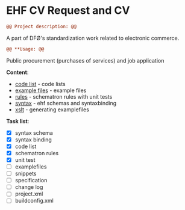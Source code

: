 # EHF CV Request and CV 

```diff 
@@ Project description: @@
```
A part of DFØ's standardization work related to electronic commerce.

```diff
@@ **Usage: @@
``` 

Public procurement (purchases of services) and job application

**Content**: 
* [code list](https://github.com/juppsi/ehf-cv/tree/master/src/codelist) - code lists
* [example files](https://github.com/juppsi/ehf-cv/tree/master/src/example) - example files
* [rules](https://github.com/juppsi/ehf-cv/tree/master/src/rules/sch)  - schematron rules with unit tests
* [syntax](https://github.com/juppsi/ehf-cv/tree/master/src/syntax) - ehf schemas and syntaxbinding
* [xslt](https://github.com/juppsi/ehf-cv/tree/master/src/xslt) - generating examplefiles 


**Task list**:

- [x] syntax schema
- [x] syntax binding
- [x] code list
- [x] schematron rules
- [x] unit test
- [ ] examplefiles
- [ ] snippets
- [ ] specification
- [ ] change log
- [ ] project.xml
- [ ] buildconfig.xml
